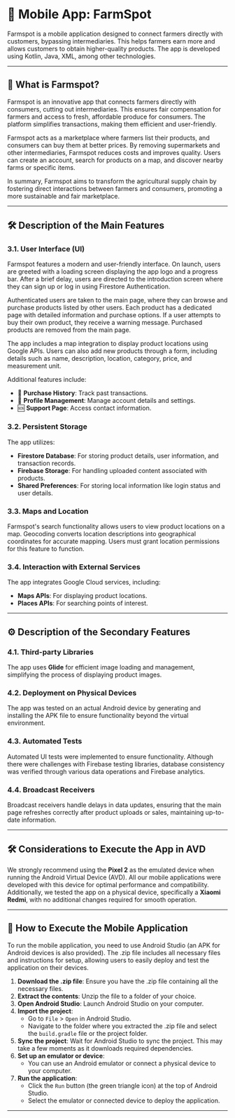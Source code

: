 # 🌾 Mobile App: FarmSpot

Farmspot is a mobile application designed to connect farmers directly with customers, bypassing intermediaries. This helps farmers earn more and allows customers to obtain higher-quality products. The app is developed using Kotlin, Java, XML, among other technologies.

---

## 📱 What is Farmspot?

Farmspot is an innovative app that connects farmers directly with consumers, cutting out intermediaries. This ensures fair compensation for farmers and access to fresh, affordable produce for consumers. The platform simplifies transactions, making them efficient and user-friendly.

Farmspot acts as a marketplace where farmers list their products, and consumers can buy them at better prices. By removing supermarkets and other intermediaries, Farmspot reduces costs and improves quality. Users can create an account, search for products on a map, and discover nearby farms or specific items.

In summary, Farmspot aims to transform the agricultural supply chain by fostering direct interactions between farmers and consumers, promoting a more sustainable and fair marketplace.

---

## 🛠️ Description of the Main Features

### 3.1. User Interface (UI)
Farmspot features a modern and user-friendly interface. On launch, users are greeted with a loading screen displaying the app logo and a progress bar. After a brief delay, users are directed to the introduction screen where they can sign up or log in using Firestore Authentication. 

Authenticated users are taken to the main page, where they can browse and purchase products listed by other users. Each product has a dedicated page with detailed information and purchase options. If a user attempts to buy their own product, they receive a warning message. Purchased products are removed from the main page.

The app includes a map integration to display product locations using Google APIs. Users can also add new products through a form, including details such as name, description, location, category, price, and measurement unit.

Additional features include:
- 📜 **Purchase History**: Track past transactions.
- 👤 **Profile Management**: Manage account details and settings.
- 🆘 **Support Page**: Access contact information.

### 3.2. Persistent Storage
The app utilizes:
- **Firestore Database**: For storing product details, user information, and transaction records.
- **Firebase Storage**: For handling uploaded content associated with products.
- **Shared Preferences**: For storing local information like login status and user details.

### 3.3. Maps and Location
Farmspot's search functionality allows users to view product locations on a map. Geocoding converts location descriptions into geographical coordinates for accurate mapping. Users must grant location permissions for this feature to function.

### 3.4. Interaction with External Services
The app integrates Google Cloud services, including:
- **Maps APIs**: For displaying product locations.
- **Places APIs**: For searching points of interest.

---

## ⚙️ Description of the Secondary Features

### 4.1. Third-party Libraries
The app uses **Glide** for efficient image loading and management, simplifying the process of displaying product images.

### 4.2. Deployment on Physical Devices
The app was tested on an actual Android device by generating and installing the APK file to ensure functionality beyond the virtual environment.

### 4.3. Automated Tests
Automated UI tests were implemented to ensure functionality. Although there were challenges with Firebase testing libraries, database consistency was verified through various data operations and Firebase analytics.

### 4.4. Broadcast Receivers
Broadcast receivers handle delays in data updates, ensuring that the main page refreshes correctly after product uploads or sales, maintaining up-to-date information.

---

## 🛠️ Considerations to Execute the App in AVD

We strongly recommend using the **Pixel 2** as the emulated device when running the Android Virtual Device (AVD). All our mobile applications were developed with this device for optimal performance and compatibility. Additionally, we tested the app on a physical device, specifically a **Xiaomi Redmi**, with no additional changes required for smooth operation.

---

## 🚀 How to Execute the Mobile Application

To run the mobile application, you need to use Android Studio (an APK for Android devices is also provided). The .zip file includes all necessary files and instructions for setup, allowing users to easily deploy and test the application on their devices.

1. **Download the .zip file**: Ensure you have the .zip file containing all the necessary files.
2. **Extract the contents**: Unzip the file to a folder of your choice.
3. **Open Android Studio**: Launch Android Studio on your computer.
4. **Import the project**:
   - Go to `File` > `Open` in Android Studio.
   - Navigate to the folder where you extracted the .zip file and select the `build.gradle` file or the project folder.
5. **Sync the project**: Wait for Android Studio to sync the project. This may take a few moments as it downloads required dependencies.
6. **Set up an emulator or device**:
   - You can use an Android emulator or connect a physical device to your computer.
7. **Run the application**:
   - Click the `Run` button (the green triangle icon) at the top of Android Studio.
   - Select the emulator or connected device to deploy the application.

---
